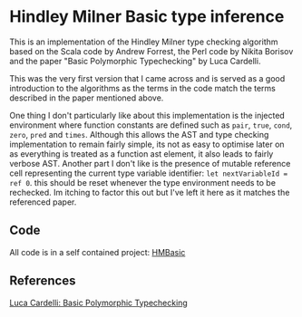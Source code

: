 # Hindley Milner Basic type inference

This is an implementation of the Hindley Milner type checking algorithm based on the Scala code by Andrew Forrest, the Perl code by Nikita Borisov and the paper "Basic Polymorphic Typechecking" by Luca Cardelli.  

This was the very first version that I came across and is served as a good introduction to the algorithms as the terms in the code match the terms described in the paper mentioned above.  

One thing I don't particularly like about this implementation is the injected environment where function constants are defined such as `pair`, `true`, `cond`, `zero`, `pred` and `times`.  Although this allows the AST and type checking implementation to remain fairly simple, its not as easy to optimise later on as everything is treated as a function ast element, it also leads to fairly verbose AST.  Another part I don't like is the presence of mutable reference cell representing the current type variable identifier: `let nextVariableId = ref 0`.  this should be reset whenever the type environment needs to be rechecked.  Im itching to factor this out but I've left it here as it matches the referenced paper.  

## Code

All code is in a self contained project:
[HMBasic](HMBasic/)

## References
[Luca Cardelli: Basic Polymorphic Typechecking](http://lucacardelli.name/Papers/BasicTypechecking.pdf)